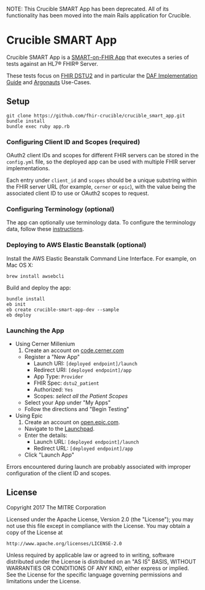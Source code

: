 NOTE: This Crucible SMART App has been deprecated. All of its functionality has been moved into the main Rails application for Crucible.

# Crucible SMART App
Crucible SMART App is a [SMART-on-FHIR App](http://smarthealthit.org/smart-on-fhir/) that executes a series of tests against an HL7&reg; FHIR&reg; Server.

These tests focus on [FHIR DSTU2](http://hl7.org/fhir/DSTU2/index.html) and in particular the [DAF Implementation Guide](http://hl7.org/fhir/DSTU2/daf/daf.html) and [Argonauts](http://hl7.org/fhir/DSTU2/argonaut/argonaut.html) Use-Cases.

## Setup
```
git clone https://github.com/fhir-crucible/crucible_smart_app.git
bundle install
bundle exec ruby app.rb
```

### Configuring Client ID and Scopes (required)
OAuth2 client IDs and scopes for different FHIR servers can be stored in the
`config.yml` file, so the deployed app can be used with multiple FHIR server
implementations.

Each entry under `client_id` and `scopes` should be a unique substring within
the FHIR server URL (for example, `cerner` or `epic`), with the value being the
associated client ID to use or OAuth2 scopes to request.

### Configuring Terminology (optional)
The app can optionally use terminology data. To configure the
terminology data, follow these [instructions](https://github.com/fhir-crucible/fhir_scorecard#optional-terminology-support).

### Deploying to AWS Elastic Beanstalk (optional)
Install the AWS Elastic Beanstalk Command Line Interface.
For example, on Mac OS X:
```
brew install awsebcli
```
Build and deploy the app:
```
bundle install
eb init
eb create crucible-smart-app-dev --sample
eb deploy
```

### Launching the App
- Using Cerner Millenium
  1. Create an account on [code.cerner.com](https://code.cerner.com)
  - Register a "New App"
    - Launch URI: `[deployed endpoint]/launch`
    - Redirect URI: `[deployed endpoint]/app`
    - App Type: `Provider`
    - FHIR Spec: `dstu2_patient`
    - Authorized: `Yes`
    - Scopes: _select all the Patient Scopes_
  - Select your App under "My Apps"
  - Follow the directions and "Begin Testing"
- Using Epic
  1. Create an account on [open.epic.com](https://open.epic.com).
  - Navigate to the [Launchpad](https://open.epic.com/Launchpad/Oauth2Sso).
  - Enter the details:
    - Launch URL: `[deployed endpoint]/launch`
    - Redirect URL: `[deployed endpoint]/app`
  - Click "Launch App"

Errors encountered during launch are probably associated with improper
configuration of the client ID and scopes.

## License

Copyright 2017 The MITRE Corporation

Licensed under the Apache License, Version 2.0 (the "License");
you may not use this file except in compliance with the License.
You may obtain a copy of the License at
```
http://www.apache.org/licenses/LICENSE-2.0
```
Unless required by applicable law or agreed to in writing, software
distributed under the License is distributed on an "AS IS" BASIS,
WITHOUT WARRANTIES OR CONDITIONS OF ANY KIND, either express or implied.
See the License for the specific language governing permissions and
limitations under the License.
